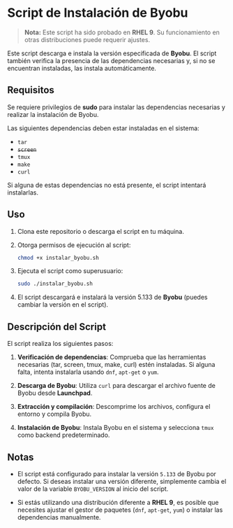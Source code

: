 # Script de Instalación de Byobu

> **Nota:** Este script ha sido probado en **RHEL 9**. Su funcionamiento en otras distribuciones puede requerir ajustes.

Este script descarga e instala la versión especificada de **Byobu**. El script también verifica la presencia de las dependencias necesarias y, si no se encuentran instaladas, las instala automáticamente.

## Requisitos

Se requiere privilegios de **sudo** para instalar las dependencias necesarias y realizar la instalación de Byobu.

Las siguientes dependencias deben estar instaladas en el sistema:

- `tar`
- ~~`screen`~~
- `tmux`
- `make`
- `curl`

Si alguna de estas dependencias no está presente, el script intentará instalarlas.

## Uso

1. Clona este repositorio o descarga el script en tu máquina.

2. Otorga permisos de ejecución al script:

    ```bash
    chmod +x instalar_byobu.sh
    ```

3. Ejecuta el script como superusuario:

    ```bash
    sudo ./instalar_byobu.sh
    ```

4. El script descargará e instalará la versión 5.133 de **Byobu** (puedes cambiar la versión en el script).

## Descripción del Script

El script realiza los siguientes pasos:

1. **Verificación de dependencias**: Comprueba que las herramientas necesarias (tar, screen, tmux, make, curl) estén instaladas. Si alguna falta, intenta instalarla usando `dnf`, `apt-get` o `yum`.

2. **Descarga de Byobu**: Utiliza `curl` para descargar el archivo fuente de Byobu desde **Launchpad**.

3. **Extracción y compilación**: Descomprime los archivos, configura el entorno y compila Byobu.

4. **Instalación de Byobu**: Instala Byobu en el sistema y selecciona `tmux` como backend predeterminado.

## Notas

- El script está configurado para instalar la versión `5.133` de Byobu por defecto. Si deseas instalar una versión diferente, simplemente cambia el valor de la variable `BYOBU_VERSION` al inicio del script.
  
- Si estás utilizando una distribución diferente a **RHEL 9**, es posible que necesites ajustar el gestor de paquetes (`dnf`, `apt-get`, `yum`) o instalar las dependencias manualmente.

